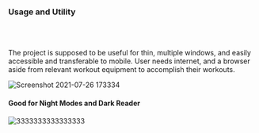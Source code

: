 <h3> Usage and Utility </h3>

<br>
</br>

The project is supposed to be useful for thin, multiple windows, and easily accessible and transferable to mobile. User needs internet, and a browser aside from relevant workout equipment to accomplish their workouts.


![Screenshot 2021-07-26 173334](https://user-images.githubusercontent.com/29552650/127062433-c4bad9ce-10e4-4c54-b540-aac2f408257b.png)



<h4> Good for Night Modes and Dark Reader </h4>

![3333333333333333](https://user-images.githubusercontent.com/29552650/127062536-392d41ac-9257-4456-b953-d99b2fa594c3.png)
